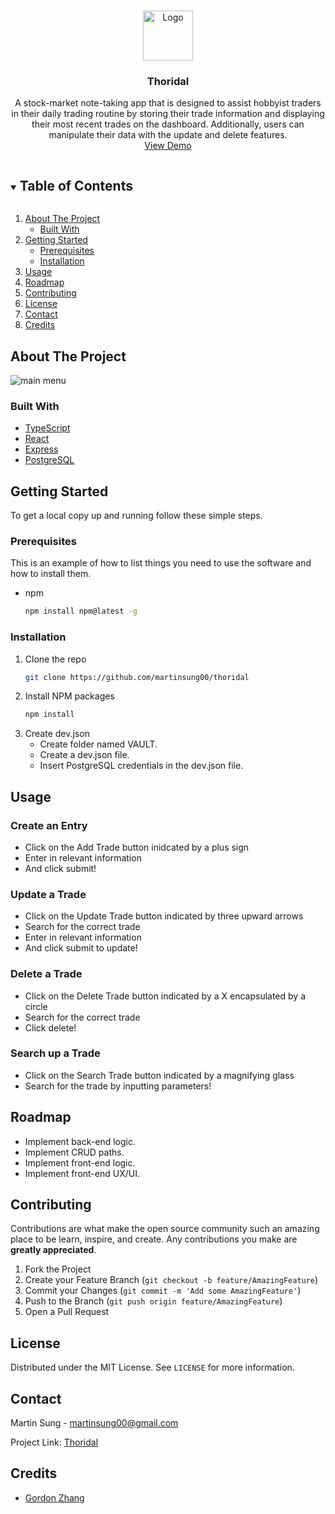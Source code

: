 <!-- PROJECT LOGO -->
<br />
<p align="center">
  <a href="https://github.com/martinsung00/thoridal">
    <img src="https://user-images.githubusercontent.com/61127851/108801869-b6837e80-754b-11eb-948f-7dae0d78a7f5.png" alt="Logo" width="80" height="80">
  </a>

  <h3 align="center">Thoridal</h3>

  <p align="center">
    A stock-market note-taking app that is designed to assist hobbyist traders in their daily trading routine by storing their trade information and displaying their most recent trades on the dashboard. Additionally, users can manipulate their data with the update and delete features.
    <br />
    <a href="https://user-images.githubusercontent.com/61127851/108801927-d74bd400-754b-11eb-8c81-987435ba4fc6.mov">View Demo</a>
  </p>
</p>



<!-- TABLE OF CONTENTS -->
<details open="open">
  <summary><h2 style="display: inline-block">Table of Contents</h2></summary>
  <ol>
    <li>
      <a href="#about-the-project">About The Project</a>
      <ul>
        <li><a href="#built-with">Built With</a></li>
      </ul>
    </li>
    <li>
      <a href="#getting-started">Getting Started</a>
      <ul>
        <li><a href="#prerequisites">Prerequisites</a></li>
        <li><a href="#installation">Installation</a></li>
      </ul>
    </li>
    <li><a href="#usage">Usage</a></li>
    <li><a href="#roadmap">Roadmap</a></li>
    <li><a href="#contributing">Contributing</a></li>
    <li><a href="#license">License</a></li>
    <li><a href="#contact">Contact</a></li>
    <li><a href="#credits">Credits</a></li>
  </ol>
</details>



<!-- ABOUT THE PROJECT -->
## About The Project

<img src="https://user-images.githubusercontent.com/61127851/108802416-14fd2c80-754d-11eb-9339-222e6e86fc4e.png" alt="main menu">

### Built With

* [TypeScript]()
* [React]()
* [Express]()
* [PostgreSQL]()



<!-- GETTING STARTED -->
## Getting Started

To get a local copy up and running follow these simple steps.

### Prerequisites

This is an example of how to list things you need to use the software and how to install them.
* npm
  ```sh
  npm install npm@latest -g
  ```

### Installation

1. Clone the repo
   ```sh
   git clone https://github.com/martinsung00/thoridal
   ```
2. Install NPM packages
   ```sh
   npm install
   ```
3. Create dev.json
   - Create folder named VAULT.
   - Create a dev.json file.
   - Insert PostgreSQL credentials in the dev.json file.

<!-- USAGE -->
## Usage

### Create an Entry
- Click on the Add Trade button inidcated by a plus sign
- Enter in relevant information
- And click submit!

### Update a Trade
- Click on the Update Trade button indicated by three upward arrows
- Search for the correct trade
- Enter in relevant information
- And click submit to update!

### Delete a Trade
- Click on the Delete Trade button indicated by a X encapsulated by a circle
- Search for the correct trade
- Click delete!

### Search up a Trade
- Click on the Search Trade button indicated by a magnifying glass
- Search for the trade by inputting parameters!

<!-- ROADMAP -->
## Roadmap
- Implement back-end logic.
- Implement CRUD paths.
- Implement front-end logic.
- Implement front-end UX/UI.


<!-- CONTRIBUTING -->
## Contributing

Contributions are what make the open source community such an amazing place to be learn, inspire, and create. Any contributions you make are **greatly appreciated**.

1. Fork the Project
2. Create your Feature Branch (`git checkout -b feature/AmazingFeature`)
3. Commit your Changes (`git commit -m 'Add some AmazingFeature'`)
4. Push to the Branch (`git push origin feature/AmazingFeature`)
5. Open a Pull Request



<!-- LICENSE -->
## License

Distributed under the MIT License. See `LICENSE` for more information.



<!-- CONTACT -->
## Contact

Martin Sung - martinsung00@gmail.com

Project Link: [Thoridal](https://github.com/martinsung00/thoridal)



<!-- CREDITS -->
## Credits

* [Gordon Zhang](https://github.com/zwilhelmm)

